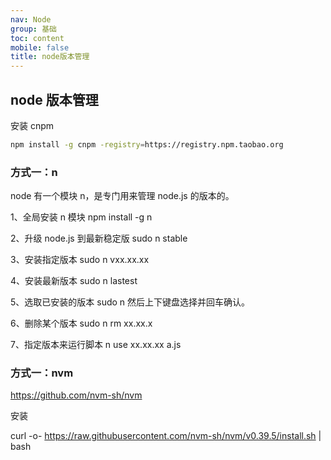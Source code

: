 ```yaml
---
nav: Node
group: 基础
toc: content
mobile: false
title: node版本管理
---
```


## node 版本管理

安装 cnpm

```bash
npm install -g cnpm -registry=https://registry.npm.taobao.org
```

### 方式一：n

node 有一个模块 n，是专门用来管理 node.js 的版本的。

1、全局安装 n 模块
npm install -g n

2、升级 node.js 到最新稳定版
sudo n stable

3、安装指定版本
sudo n vxx.xx.xx

4、安装最新版本
sudo n lastest

5、选取已安装的版本
sudo n
然后上下键盘选择并回车确认。

6、删除某个版本
sudo n rm xx.xx.x

7、指定版本来运行脚本
n use xx.xx.xx a.js

### 方式一：nvm

https://github.com/nvm-sh/nvm

安装

curl -o- https://raw.githubusercontent.com/nvm-sh/nvm/v0.39.5/install.sh | bash
